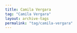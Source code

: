 ```yaml
---
title: Camila Vergara
tag: "Camila Vergara"
layout: archive-tags
permalink: "tag/camila-vergara"
---
```


